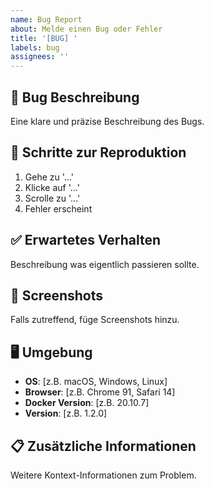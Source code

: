 ```yaml
---
name: Bug Report
about: Melde einen Bug oder Fehler
title: '[BUG] '
labels: bug
assignees: ''
---
```


## 🐛 Bug Beschreibung
Eine klare und präzise Beschreibung des Bugs.

## 🔄 Schritte zur Reproduktion
1. Gehe zu '...'
2. Klicke auf '...'
3. Scrolle zu '...'
4. Fehler erscheint

## ✅ Erwartetes Verhalten
Beschreibung was eigentlich passieren sollte.

## 📸 Screenshots
Falls zutreffend, füge Screenshots hinzu.

## 🖥️ Umgebung
- **OS**: [z.B. macOS, Windows, Linux]
- **Browser**: [z.B. Chrome 91, Safari 14]
- **Docker Version**: [z.B. 20.10.7]
- **Version**: [z.B. 1.2.0]

## 📋 Zusätzliche Informationen
Weitere Kontext-Informationen zum Problem.
